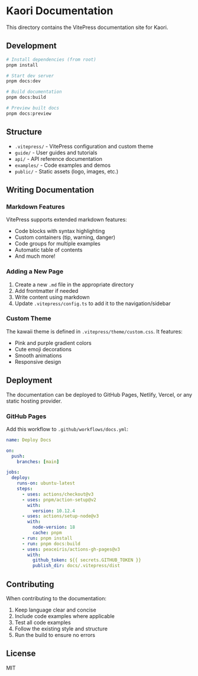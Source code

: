 # Kaori Documentation

This directory contains the VitePress documentation site for Kaori.

## Development

```bash
# Install dependencies (from root)
pnpm install

# Start dev server
pnpm docs:dev

# Build documentation
pnpm docs:build

# Preview built docs
pnpm docs:preview
```

## Structure

- `.vitepress/` - VitePress configuration and custom theme
- `guide/` - User guides and tutorials
- `api/` - API reference documentation
- `examples/` - Code examples and demos
- `public/` - Static assets (logo, images, etc.)

## Writing Documentation

### Markdown Features

VitePress supports extended markdown features:

- Code blocks with syntax highlighting
- Custom containers (tip, warning, danger)
- Code groups for multiple examples
- Automatic table of contents
- And much more!

### Adding a New Page

1. Create a new `.md` file in the appropriate directory
2. Add frontmatter if needed
3. Write content using markdown
4. Update `.vitepress/config.ts` to add it to the navigation/sidebar

### Custom Theme

The kawaii theme is defined in `.vitepress/theme/custom.css`. It features:
- Pink and purple gradient colors
- Cute emoji decorations
- Smooth animations
- Responsive design

## Deployment

The documentation can be deployed to GitHub Pages, Netlify, Vercel, or any static hosting provider.

### GitHub Pages

Add this workflow to `.github/workflows/docs.yml`:

```yaml
name: Deploy Docs

on:
  push:
    branches: [main]

jobs:
  deploy:
    runs-on: ubuntu-latest
    steps:
      - uses: actions/checkout@v3
      - uses: pnpm/action-setup@v2
        with:
          version: 10.12.4
      - uses: actions/setup-node@v3
        with:
          node-version: 18
          cache: pnpm
      - run: pnpm install
      - run: pnpm docs:build
      - uses: peaceiris/actions-gh-pages@v3
        with:
          github_token: ${{ secrets.GITHUB_TOKEN }}
          publish_dir: docs/.vitepress/dist
```

## Contributing

When contributing to the documentation:

1. Keep language clear and concise
2. Include code examples where applicable
3. Test all code examples
4. Follow the existing style and structure
5. Run the build to ensure no errors

## License

MIT
